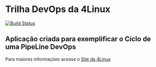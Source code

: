 # Trilha DevOps da 4Linux

<!-- Altere a Flag abaixo com sua URL do Travis -->
[![Build Status](https://travis-ci.com/dmalheiros/DevOpsLab-HelloWorld.svg?branch=master)](https://travis-ci.com/dmalheiros/DevOpsLab-HelloWorld)

## Aplicação criada para exemplificar o Ciclo de uma PipeLine DevOps


Para maiores informações acesse o [Site da 4Linux](https://www.4linux.com.br/cursos/devops)
